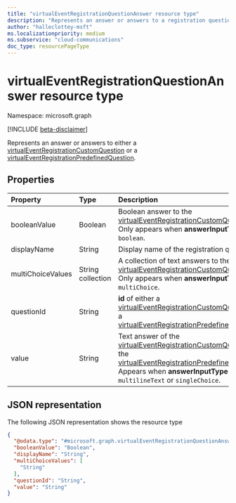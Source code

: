 ```yaml
---
title: "virtualEventRegistrationQuestionAnswer resource type"
description: "Represents an answer or answers to a registration question of a virtual event."
author: "halleclottey-msft"
ms.localizationpriority: medium
ms.subservice: "cloud-communications"
doc_type: resourcePageType
---
```


# virtualEventRegistrationQuestionAnswer resource type

Namespace: microsoft.graph

[!INCLUDE [beta-disclaimer](../../includes/beta-disclaimer.md)]

Represents an answer or answers to either a [virtualEventRegistrationCustomQuestion](../resources/virtualeventregistrationcustomquestion.md) or a [virtualEventRegistrationPredefinedQuestion](../resources/virtualeventregistrationpredefinedquestion.md).

## Properties

|Property|Type|Description|
|:---|:---|:---|
|booleanValue|Boolean|Boolean answer to the [virtualEventRegistrationCustomQuestion](../resources/virtualeventregistrationcustomquestion.md). Only appears when **answerInputType** is `boolean`. |
|displayName|String|Display name of the registration question.|
|multiChoiceValues|String collection|A collection of text answers to the [virtualEventRegistrationCustomQuestion](../resources/virtualeventregistrationcustomquestion.md). Only appears when **answerInputType** is `multiChoice`.|
|questionId|String|**id** of either a [virtualEventRegistrationCustomQuestion](../resources/virtualeventregistrationcustomquestion.md) or a [virtualEventRegistrationPredefinedQuestion](../resources/virtualeventregistrationpredefinedquestion.md).|
|value|String|Text answer of the [virtualEventRegistrationCustomQuestion](../resources/virtualeventregistrationcustomquestion.md) or the [virtualEventRegistrationPredefinedQuestion](../resources/virtualeventregistrationpredefinedquestion.md). Appears when **answerInputType** is `text`, `multilineText` or `singleChoice`.|

## JSON representation

The following JSON representation shows the resource type
<!-- {
  "blockType": "resource",
  "@odata.type": "microsoft.graph.virtualEventRegistrationQuestionAnswer"
}
-->
``` json
{
  "@odata.type": "#microsoft.graph.virtualEventRegistrationQuestionAnswer",
  "booleanValue": "Boolean",
  "displayName": "String",
  "multiChoiceValues": [
    "String"
  ],
  "questionId": "String",
  "value": "String"
}
```
